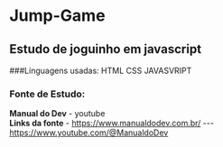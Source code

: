 # Jump-Game

## Estudo de joguinho em javascript
###Línguagens usadas:
HTML
CSS
JAVASVRIPT
### Fonte de Estudo:
**Manual do Dev** - youtube <br>
**Links da fonte** - https://www.manualdodev.com.br/ --- https://www.youtube.com/@ManualdoDev
